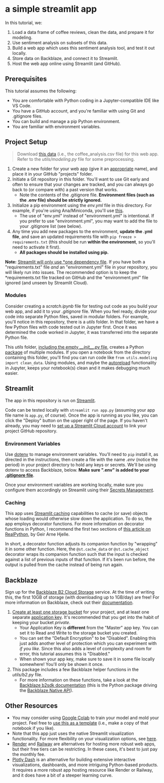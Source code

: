 # a simple streamlit app

In this tutorial, we:

1. Load a data frame of coffee reviews, clean the data, and prepare it for modeling.
2. Use sentiment analysis on subsets of this data.
3. Build a web app which uses this sentiment analysis tool, and test it out locally.
4. Store data on Backblaze, and connect it to Streamlit.
5. Host the web app online using Streamlit (and GitHub).

## Prerequisites

This tutorial assumes the following:

- You are comfortable with Python coding in a Jupyter-compatible IDE like VS Code.
- You have a GitHub account, and you're familiar with using Git and .gitignore files.
- You can build and manage a pip Python environment.
- You are familiar with environment variables.

## Project Setup

> Download [this data](https://www.kaggle.com/datasets/schmoyote/coffee-reviews-dataset/) (i.e., the coffee_analysis.csv file) for this web app. Refer to the *utils/modeling.py* file for some preprocessing.

1. Create a new folder for your web app (give it an [appropriate](https://gravitydept.com/blog/devising-a-git-repository-naming-convention) name), and place it in your GitHub "projects" folder.
2. Initiate a Git repository in this folder. You'll want to use Git early and often to ensure that your changes are tracked, and you can always go back to (or compare with) a past version that works.
   - Note the contents of the .gitignore file. **Environment files (such as the .env file) should be strictly ignored.**
3. Initialize a pip environment using the *env.yml* file in this directory. For example, if you're using Ana/Miniconda, you'll use [this](https://docs.conda.io/projects/conda/en/latest/user-guide/tasks/manage-environments.html#creating-an-environment-from-an-environment-yml-file).
   - The use of "env.yml" instead of "environment.yml" is intentional. If you prefer to use "environment.yml", you may want to add the file to your .gitignore list (see below).
4. Any time you add new packages to the environment, **update the .yml file**, and save an updated requirements file with `pip freeze > requirements.txt` (this should be run **within the environment**, so you'll need to activate it first).
   - **All packages should be installed using pip.**

**Note:** [Streamlit will only use \*one dependency file](https://docs.streamlit.io/streamlit-community-cloud/deploy-your-app/app-dependencies#other-python-package-managers). If you have both a "requirements.txt" file *and* an "environment.yml" file in your repository, you will likely run into issues. The recommended option is to keep the *requirements.txt file tracked on GitHub and the "environment.yml" file ignored (and unseen by Streamlit Cloud).

### Modules

Consider creating a *scratch.ipynb* file for testing out code as you build your web app, and add it to your *.gitignore* file. When you feel ready, divide your code into separate Python files, saved in modular folders. For example, you'll notice in this repository, there is a *utils* folder. In that folder, we have a few Python files with code tested out in Jupyter first. Once it was determined the code worked in Jupyter, it was transferred into the separate Python file.

This *utils* folder, [including the empty *\_\_init__.py* file](https://stackoverflow.com/a/48804718), creates a Python [package](https://docs.python.org/3/tutorial/modules.html#packages) of multiple modules. If you open a notebook from the directory containing this folder, you'll find you can run code like `from utils.modeling import clean_data`. Using modules, and maybe the [autoreload](https://ipython.org/ipython-doc/3/config/extensions/autoreload.html) functionality in Jupyter, keeps your notebook(s) clean and it makes debugging much easier.

## Streamlit

The app in this repository is run on [Streamlit](https://streamlit.io/).

Code can be tested locally with `streamlit run app.py` (assuming your app file name is `app.py`, of course). Once the app is running as you like, you can click the "Deploy" button on the upper right of the page. If you haven't already, you may need to [set up a Streamlit Cloud account](https://docs.streamlit.io/streamlit-community-cloud/get-started) to link your project GitHub repository.

### Environment Variables

Use [dotenv](https://github.com/theskumar/python-dotenv#getting-started) to manage environment variables. You'll need to `pip` install it, as directed in the instructions, then create a file with the name *.env* (notice the period) in your project directory to hold any keys or secrets. We'll be using dotenv to access Backblaze, below. **Make sure ".env" is added to your [.gitignore file](https://www.atlassian.com/git/tutorials/saving-changes/gitignore)**.

Once your environment variables are working locally, make sure you configure them accordingly on Streamlit using their [Secrets Management](https://docs.streamlit.io/streamlit-community-cloud/deploy-your-app/secrets-management).

### Caching

This app uses [Streamlit caching](https://docs.streamlit.io/library/advanced-features/caching) capabilities to cache (or save) objects whose loading would otherwise slow down the application. To do so, the app employs decorator functions. For more information on decorator functions in Python, I recommend the first two sections of [this article on RealPython](https://realpython.com/primer-on-python-decorators), by Geir Arne Hjelle.

In short, a decorator function adjusts its companion function by "wrapping" it in some other function. Here, the `@st.cache_data` or `@st.cache_object` decorator wraps its companion function such that the input is checked against a list of previous inputs of that function. If it's been run before, the output is pulled from the cache instead of being run again.

## Backblaze

Sign up for the [Backblaze B2 Cloud Storage](https://www.backblaze.com/b2/cloud-storage.html) service. At the time of writing this, the first 10GB of storage (with downloading up to 1GB/day) are free! For more information on Backblaze, check out their [documentation](https://www.backblaze.com/docs/cloud-storage-python-developer-quick-start-guide).

1. [Create at least one storage bucket](https://www.backblaze.com/docs/cloud-storage-create-and-manage-buckets#create-a-bucket) for your project, and at least one separate [application key](https://www.backblaze.com/docs/cloud-storage-create-and-manage-app-keys#create-an-app-key). It's recommended that you get into the habit of keeping your bucket *private*.
   - Your Application Key is **different** from the "Master" app key. You can set it to Read and Write to the storage bucket you created.
   - You can set the "Default Encryption" to be "Disabled". Enabling this just adds another level of protection which you can experiment with *if you like*. Since this also adds a level of complexity and room for error, this tutorial assumes this is "Disabled."
   - When shown your app key, make sure to save it in some file locally somewhere! You'll only be shown it once.
2. This package includes a few Backblaze helper functions in the *utils/b2.py* file.
   - For more information on these functions, take a look at the [Backblaze b2sdk documentation](https://b2-sdk-python.readthedocs.io/en/master/index.html) (this is the Python package driving the [Backblaze Native API](https://www.backblaze.com/apidocs/introduction-to-the-b2-native-api)).

## Other Resources

- You may consider using [Google Colab](https://colab.research.google.com/) to train your model and mold your project. Feel free to [use this as a template](https://colab.research.google.com/drive/1kgr3zMrC4sgBZXCx0jgVwXAIPXJgUJn_?usp=sharing) (i.e., make a copy of that notebook if you like). 
- Note that this app just uses the native Streamlit visualization functionality. For more flexibility on your visualization options, see [here](https://docs.streamlit.io/library/api-reference/charts).
- [Render](https://render.com/) and [Railway](https://railway.app/) are alternatives for hosting more robust web apps, but their free tiers can be restricting. In these cases, it's best to just pay the monthly fee.
- [Plotly Dash](https://dash.plotly.com/tutorial) is an alternative for building extensive interactive visualizations, dashboards, and more intriguing Python-based products. It requires a more robust app hosting resource like Render or Railway, and it does have a bit of a steeper learning curve.